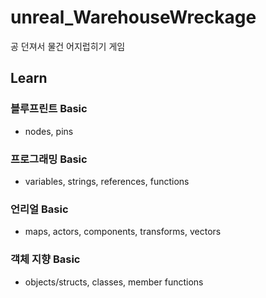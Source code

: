 # unreal_WarehouseWreckage

공 던져서 물건 어지럽히기 게임

## Learn

### 블루프린트 Basic
- nodes, pins

### 프로그래밍 Basic
- variables, strings, references, functions

### 언리얼 Basic
- maps, actors, components, transforms, vectors  

### 객체 지향 Basic
- objects/structs, classes, member functions  
